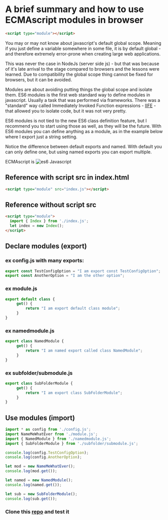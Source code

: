 # A brief summary and how to use ECMAscript modules in browser
```html
<script type="module"></script>
```
You may or may not know about javascript's default global scope.
Meaning if you just define a variable somewhere in some file, it is by default global - and therefore extremely error-prone when creating large web applications.

This was never the case in NodeJs (server side js) - but that was because of it's late arrival to the stage compared to browsers and the lessons were learned. Due to compatibility the global scope thing cannot be fixed for browsers, but it can be avoided.

Modules are about avoiding putting things the global scope and isolate them.
ES6 modules is the first web standard way  to define modules in javascript. Usually a task that was performed via frameworks. There was a "standard" way called Immediately Invoked Function expressions - [IIFE](https://developer.mozilla.org/en-US/docs/Glossary/IIFE) - that allowed you to isolate code, but it was not very pretty.

ES6 modules is not tied to the new ES6 class definition feature, but I recommend you to start using those as well, as they will be the future.
With ES6 modules you can define anything as a module, as in the example below where I export just a string setting.

Notice the difference between default exports and named. With default you can only define one, but using named exports you can export multiple.

ECMAscript is ![es6](https://storage.googleapis.com/backslash-project.appspot.com/static/ES6.png "es6") Javascript

## Reference with script src in index.html
```html
<script type="module" src="index.js"></script>
```
## Reference without script src
```html
<script type="module">
  import { Index } from './index.js';
  let index = new Index();
</script>
```

## Declare modules (export)
### ex config.js with many exports:
```javascript
export const TestConfigOption = "I am export const TestConfigOption";
export const AnotherOption = "I am the other option";

```
### ex module.js
```javascript
export default class {
     get() {
         return "I am export default class module";
     }
}
```
### ex namedmodule.js
```javascript
export class NamedModule {
     get() {
         return "I am named export called class NamedModule";
     }
}
```
### ex subfolder/submodule.js
```javascript
export class SubFolderModule {
     get() {
         return "I am export class SubFolderModule";
     }
}
```

## Use modules (import)
```javascript
import * as config from './config.js';
import NameMeWhatEver from './module.js';
import { NamedModule } from './namedmodule.js';
import { SubFolderModule } from './subfolder/submodule.js';

console.log(config.TestConfigOption);
console.log(config.AnotherOption);

let mod = new NameMeWhatEver();
console.log(mod.get());

let named = new NamedModule();
console.log(named.get());

let sub = new SubFolderModule();
console.log(sub.get());
```

### Clone this [repo](https://github.com/atlemagnussen/es6modules) and test it
